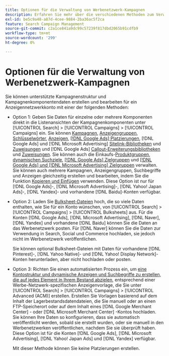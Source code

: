 ```yaml
---
title: Optionen für die Verwaltung von Werbenetzwerk-Kampagnen
description: Erfahren Sie mehr über die verschiedenen Methoden zum Verwalten von Daten für Ihre Werbenetzwerk-Kampagnen.
exl-id: be5c9a48-a87d-4cee-9884-2ba36ac5f2ca
feature: Search Campaign Management
source-git-commit: c2a1ce841a9dc99c57239f817dbd2065b91cdfb9
workflow-type: tm+mt
source-wordcount: '299'
ht-degree: 0%

---
```


# Optionen für die Verwaltung von Werbenetzwerk-Kampagnen

Sie können unterstützte Kampagnenstruktur und Kampagnenkomponentendaten erstellen und bearbeiten
für ein Anzeigennetzwerkkonto mit einer der folgenden Methoden:

* Option 1: Geben Sie Daten für einzelne oder mehrere Komponenten direkt in die Listenansichten der Kampagnenkomponenten unter [!UICONTROL Search] > [!UICONTROL Campaigns] > [!UICONTROL Campaigns] ein. Sie können [Kampagnen](/help/search-social-commerce/campaign-management/campaigns/campaign-manage.md), [Anzeigengruppen](/help/search-social-commerce/campaign-management/campaigns/ad-group-manage.md), [Schlüsselwörter](/help/search-social-commerce/campaign-management/campaigns/keyword-manage.md), [Anzeigen](/help/search-social-commerce/campaign-management/campaigns/ad-manage.md), [[!DNL Google Ads] Platzierungen](/help/search-social-commerce/campaign-management/campaigns/placement-manage.md), [!DNL Google Ads] und [!DNL Microsoft Advertising] [Sitelink-Bibliotheken](/help/search-social-commerce/campaign-management/campaigns/sitelink-extension-manage.md) und [Zuweisungen](/help/search-social-commerce/campaign-management/campaigns/sitelink-extension-associate.md) und [!DNL Google Ads] [Callout-Erweiterungsbibliotheken](/help/search-social-commerce/campaign-management/campaigns/callout-extension-manage.md) und [Zuweisungen](/help/search-social-commerce/campaign-management/campaigns/callout-extension-associate.md). Sie können auch die Einkaufs-[Produktgruppen](/help/search-social-commerce/campaign-management/campaigns/product-group-manage.md), [dynamischen Suchziele](/help/search-social-commerce/campaign-management/campaigns/dynamic-search-target-manage.md), [[!DNL Google Ads] Zielgruppen](/help/search-social-commerce/campaign-management/campaigns/audience-about.md) und [[!DNL Google Ads] und [!DNL Microsoft Advertising] Zielgruppen](/help/search-social-commerce/campaign-management/campaigns/audience-targets-manage.md) verwalten. Sie können auch mehrere Kampagnen, Anzeigengruppen, Suchbegriffe und Anzeigen gleichzeitig erstellen und bearbeiten, indem Sie die Funktion [Kopieren und Einfügen](/help/search-social-commerce/campaign-management/campaigns/copy-paste.md) verwenden. Diese Option ist nur für [!DNL Google Ads]-, [!DNL Microsoft Advertising]-, [!DNL Yahoo! Japan Ads]-, [!DNL Yandex]- und vorhandene [!DNL Baidu]-Konten verfügbar.

* Option 2: Laden Sie [Bulksheet-Dateien](/help/search-social-commerce/campaign-management/bulksheets/bulksheet-about.md) hoch, die so viele Daten enthalten, wie Sie für ein Konto wünschen, von [!UICONTROL Search] > [!UICONTROL Campaigns] > [!UICONTROL Bulksheets] aus. Für die Konten [!DNL Google Ads], [!DNL Microsoft Advertising], [!DNL Naver], [!DNL Yandex] und vorhandene [!DNL Baidu] können Sie die Daten an das Werbenetzwerk posten. Für [!DNL Naver] können Sie die Daten zur Verwendung in Search, Social und Commerce hochladen, sie jedoch nicht im Werbenetzwerk veröffentlichen.

  Sie können optional Bulksheet-Dateien mit Daten für vorhandene [!DNL Pinterest]-, [!DNL Yahoo Native]- und [!DNL Yahoo! Display Network]-Konten herunterladen, aber nicht hochladen oder posten.

* Option 3: Richten Sie einen automatisierten Prozess ein, um [eine Kontostruktur und dynamische Anzeigen und Suchbegriffe zu erstellen, die auf jedes Element in Ihrem Bestand abzielen](/help/search-social-commerce/campaign-management/inventory-feeds/inventory-feeds-about.md), entsprechend einer Werbe-Netzwerk-spezifischen Anzeigenvorlage, die Sie unter [!UICONTROL Search] > [!UICONTROL Campaigns] > [!UICONTROL  Advanced (ACM)] erstellen. Erstellen Sie Vorlagen basierend auf dem Inhalt der Lagerbestandsdatendateien, die Sie manuell oder an einen FTP-Speicherort oder auf dem Inhalt eines [!DNL Google Merchant Center] - oder [!DNL Microsoft Merchant Center] -Kontos hochladen. Sie können Ihre Daten so konfigurieren, dass sie automatisch veröffentlicht werden, sobald sie erstellt wurden, oder sie manuell in den Werbenetzwerken veröffentlichen, nachdem Sie sie überprüft haben. Diese Option ist für die Konten [!DNL Google Ads], [!DNL Microsoft Advertising], [!DNL Yahoo! Japan Ads] und [!DNL Yandex] verfügbar.

  Mit dieser Methode können Sie keine Platzierungen erstellen.
